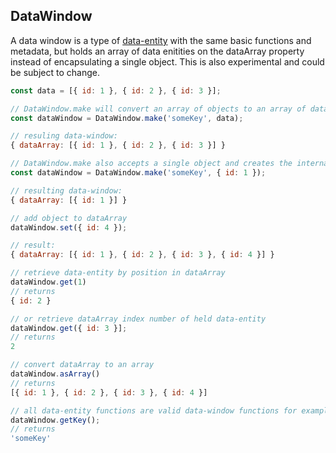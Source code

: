 ## DataWindow

A data window is a type of [data-entity](https://terascope.github.io/teraslice/docs/packages/utils/api/classes/dataentity) with the same basic functions and metadata, but holds an array of data enitities on the dataArray property instead of encapsulating a single object.  This is also experimental and could be subject to change.


```javascript
const data = [{ id: 1 }, { id: 2 }, { id: 3 }];

// DataWindow.make will convert an array of objects to an array of data-entities, uses DataEntity.makeArray() under the hood
const dataWindow = DataWindow.make('someKey', data);

// resuling data-window:
{ dataArray: [{ id: 1 }, { id: 2 }, { id: 3 }] }

// DataWindow.make also accepts a single object and creates the internal data array or appends it to the internal data array
const dataWindow = DataWindow.make('someKey', { id: 1 });

// resulting data-window:
{ dataArray: [{ id: 1 }] }

// add object to dataArray
dataWindow.set({ id: 4 });

// result:
{ dataArray: [{ id: 1 }, { id: 2 }, { id: 3 }, { id: 4 }] }

// retrieve data-entity by position in dataArray
dataWindow.get(1)
// returns
{ id: 2 }

// or retrieve dataArray index number of held data-entity
dataWindow.get({ id: 3 }];
// returns
2

// convert dataArray to an array
dataWindow.asArray()
// returns
[{ id: 1 }, { id: 2 }, { id: 3 }, { id: 4 }]

// all data-entity functions are valid data-window functions for example:
dataWindow.getKey();
// returns
'someKey'

```
